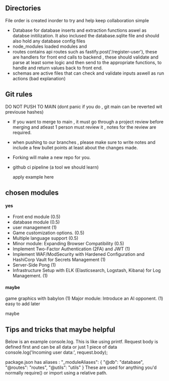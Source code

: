 ## Directories 
File order is created inorder to try and help keep collaboration simple 
- Database for database inserts and extraction functions aswel as databse initilization.
It also inclused the database.sqlite file and should also hold any database config files
- node_modules loaded modules and 
- routes contains api routes such as fastify.post('/register-user'), these are handlers for front end calls to backend , these should validate and parse at least some logic and then send to the appropriate functions, to handle and return values back to front end.
- schemas are active files that can check and validate inputs aswell as run actions (bad explanation)

## Git rules
DO NOT PUSH TO MAIN (dont panic if you do , git main can be reverted wit previouse hashes)
- If you want to merge to main , it must go through a project review before merging and atleast 1 person must review it , notes for the review are required.
- when pushing to our branches , please make sure to write notes and include a few bullet points at least about the changes made.
- Forking will make a new repo for you.
- github ci pipeline (a tool we should learn)
    
    apply example here 
  


## chosen modules 

#### yes

- Front end module (0.5) 
- database module (0.5)
- user management (1)
- Game customization options. (0.5)
- Multiple language support (0.5)
- Minor module: Expanding Browser Compatibility (0.5)
- Implement Two-Factor Authentication (2FA) and JWT (1)
- Implement WAF/ModSecurity with Hardened Configuration and HashiCorp Vault for Secrets Management (1)
-  Server-Side Pong (1)
-  Infrastructure Setup with ELK (Elasticsearch, Logstash, Kibana) for Log Management. (1)


#### maybe
game graphics with babylon (1) 
Major module: Introduce an AI opponent. (1) easy to add later




maybe
## Tips and tricks that maybe helpful

Below is an example console.log. This is like using printf. Request body is defined first and can be all data or just 1 piece of data
console.log('Incoming user data:', request.body);

package.json has aliases :
"_moduleAliases": {
  "@db": "database",
  "@routes": "routes",
  "@utils": "utils"
  }
These are used for anything you'd normally require() or import using a relative path.

